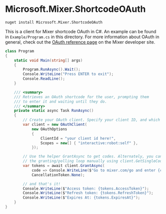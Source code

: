 # Microsoft.Mixer.ShortcodeOAuth

```
nuget install Microsoft.Mixer.ShortcodeOAuth
```

This is a client for Mixer shortcode OAuth in C#. An example can be found in `Example/Program.cs` in this directory. For more information about OAuth in general, check out the [OAuth reference page](https://dev.mixer.com/reference/oauth/index.html) on the Mixer developer site.

```csharp
class Program
{
    static void Main(string[] args)
    {
        Program.RunAsync().Wait();
        Console.WriteLine("Press ENTER to exit");
        Console.ReadLine();
    }

    /// <summary>
    /// Retrieves an OAuth shortcode for the user, prompting them
    /// to enter it and waiting until they do.
    /// </summary>
    private static async Task RunAsync()
    {
        // Create your OAuth client. Specify your client ID, and which permissions you want.
        var client = new OAuthClient(
            new OAuthOptions
            {
                ClientId = "your client id here!",
                Scopes = new[] { "interactive:robot:self" },
            });

        // Use the helper GrantAsync to get codes. Alternately, you can run
        // the granting/polling loop manually using client.GetSingleCodeAsync.
        var tokens = await client.GrantAsync(
            code => Console.WriteLine($"Go to mixer.com/go and enter {code}"),
            CancellationToken.None);

        // and that's it!
        Console.WriteLine($"Access token: {tokens.AccessToken}");
        Console.WriteLine($"Refresh token: {tokens.RefreshToken}");
        Console.WriteLine($"Expires At: {tokens.ExpiresAt}");
    }
}
```
